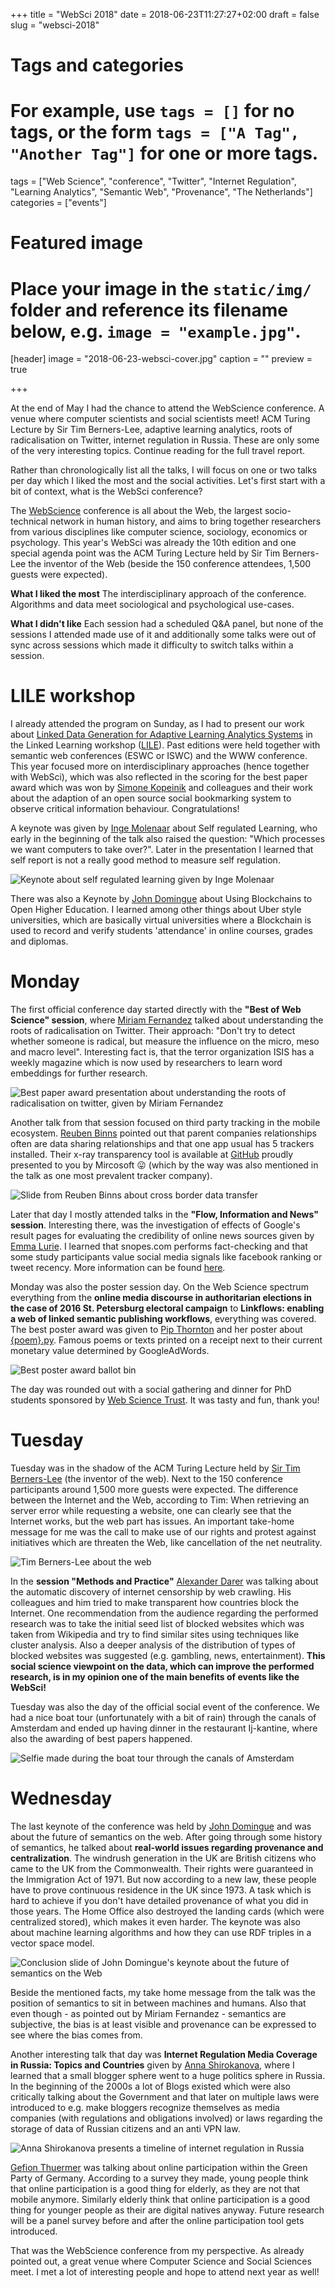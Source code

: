 +++
title = "WebSci 2018"
date = 2018-06-23T11:27:27+02:00
draft = false
slug = "websci-2018"

# Tags and categories
# For example, use `tags = []` for no tags, or the form `tags = ["A Tag", "Another Tag"]` for one or more tags.
tags = ["Web Science", "conference", "Twitter", "Internet Regulation", "Learning Analytics", "Semantic Web", "Provenance", "The Netherlands"]
categories = ["events"]

# Featured image
# Place your image in the `static/img/` folder and reference its filename below, e.g. `image = "example.jpg"`.
[header]
image = "2018-06-23-websci-cover.jpg"
caption = ""
preview = true

+++

At the end of May I had the chance to attend the WebScience conference. A venue where computer scientists and social scientists meet!
ACM Turing Lecture by Sir Tim Berners-Lee, adaptive learning analytics, roots of radicalisation on Twitter, internet regulation in Russia. 
These are only some of the very interesting topics. Continue reading for the full travel report.

<!--more-->

Rather than chronologically list all the talks, I will focus on one or two talks per day which I liked the most and the social activities.
Let's first start with a bit of context, what is the WebSci conference?

The [WebScience](https://websci18.webscience.org/)  conference is all about the Web, the largest socio-technical network in human history, and aims to bring together researchers from various disciplines like computer science, sociology, economics or psychology.
This year's WebSci was already the 10th edition and one special agenda point was the ACM Turing Lecture held by Sir Tim Berners-Lee the inventor of the Web (beside the 150 conference attendees, 1,500 guests were expected).

**What I liked the most**
The interdisciplinary approach of the conference. Algorithms and data meet sociological and psychological use-cases.

**What I didn't like**
Each session had a scheduled Q&A panel, but none of the sessions I attended made use of it and additionally some talks were out of sync across sessions which made it difficulty to switch talks within a session.

# LILE workshop
I already attended the program on Sunday,
as I had to present our work about [Linked Data Generation for Adaptive Learning Analytics Systems](https://sven-lieber.org/en/publication/linked-data-generation-for-adaptive-learning-analytics-systems/) in the Linked Learning workshop ([LILE](https://lile2018.wordpress.com/)). 
Past editions were held together with semantic web conferences (ESWC or ISWC) and the WWW conference.
This year focused more on interdisciplinary approaches (hence together with WebSci), which was also reflected in the scoring for the best paper award which was won by [Simone Kopeinik](https://at.linkedin.com/in/simonekopeinik) and colleagues and their work about the adaption of an open source social bookmarking system to observe critical information behaviour. Congratulations!

A keynote was given by [Inge Molenaar](https://twitter.com/inge_molenaar) about Self regulated Learning, who early in the beginning of the talk also raised the question: "Which processes we want computers to take over?". Later in the presentation I learned that self report is not a really good method to measure self regulation.

![Keynote about self regulated learning given by Inge Molenaar](/img/2018-06-23-websci-inge-molenaar-self-regulated-learning-keynote.jpg)

There was also a Keynote by [John Domingue](https://twitter.com/johndmk) about Using Blockchains to Open Higher Education. I learned among other things about Uber style universities, which are basically virtual universities where a Blockchain is used to record and verify students 'attendance' in online courses, grades and diplomas.

# Monday
The first official conference day started directly with the **"Best of Web Science" session**, where [Miriam Fernandez](https://twitter.com/miriam_fs) talked about understanding the roots of radicalisation on Twitter.
Their approach: "Don't try to detect whether someone is radical, but measure the influence on the micro, meso and macro level".
Interesting fact is, that the terror organization ISIS has a weekly magazine which is now used by researchers to learn word embeddings for further research.

![Best paper award presentation about understanding the roots of radicalisation on twitter, given by Miriam Fernandez](/img/2018-06-23-websci-miriam-fernandez-twitter-radicalisation.jpg)

Another talk from that session focused on third party tracking in the mobile ecosystem.
[Reuben Binns](https://twitter.com/rdbinns) pointed out that parent companies relationships often are data sharing relationships and that one app usual has 5 trackers installed.
Their x-ray transparency tool is available at [GitHub](https://github.com/sociam/xray) proudly presented to you by Mircosoft 😛 (which by the way was also mentioned in the talk as one most prevalent tracker company).

![Slide from Reuben Binns about cross border data transfer](/img/2018-06-23-websci-reuben-binns-cross-border-transfer.jpg)

Later that day I mostly attended talks in the **"Flow, Information and News" session**.
Interesting there, was the investigation of effects of Google's result pages for evaluating the credibility of online news sources given by [Emma Lurie](https://twitter.com/exploredeeper).
I learned that snopes.com performs fact-checking and that some study participants value social media signals like facebook ranking or tweet recency.
More information can be found [here](http://cs.wellesley.edu/~credlab/websci18/).

Monday was also the poster session day. 
On the Web Science spectrum everything from the **online media discourse in authoritarian elections in the case of 2016 St. Petersburg electoral campaign** to **Linkflows: enabling a web of linked semantic publishing workflows**, everything was covered.
The best poster award was given to [Pip Thornton](https://twitter.com/pip__t?lang=en) and her poster about [{poem}.py](https://linguisticgeographies.com/2016/06/12/poem-py-a-critique-of-linguistic-capitalism/). Famous poems or texts printed on a receipt next to their current  monetary value determined by GoogleAdWords.

![Best poster award ballot bin](/img/2018-06-23-websci-best-poster-bin.jpg)

The day was rounded out with a social gathering and dinner for PhD students sponsored by [Web Science Trust](http://www.webscience.org/).
It was tasty and fun, thank you!

# Tuesday
Tuesday was in the shadow of the ACM Turing Lecture held by [Sir Tim Berners-Lee](https://twitter.com/timberners_lee) (the inventor of the web).
Next to the 150 conference participants around 1,500 more guests were expected.
The difference between the Internet and the Web, according to Tim: When retrieving an server error while requesting a website, one can clearly see that the Internet works, but the web part has issues.
An important take-home message for me was the call to make use of our rights and protest against initiatives which are threaten the Web, like cancellation of the net neutrality.

![Tim Berners-Lee about the web](/img/2018-06-23-websci-TBL.jpg)

In the **session "Methods and Practice"** [Alexander Darer](https://www.cs.ox.ac.uk/people/alex.darer/) was talking about the automatic discovery of internet censorship by web crawling.
His colleagues and him tried to make transparent how countries block the Internet.
One recommendation from the audience regarding the performed research was to take the initial seed list of blocked websites which was taken from Wikipedia and
try to find similar sites using techniques like cluster analysis.
Also a deeper analysis of the distribution of types of blocked websites was suggested (e.g. gambling, news, entertainment).
**This social science viewpoint on the data, which can improve the performed research, is in my opinion one of the main benefits of events like the WebSci!**

Tuesday was also the day of the official social event of the conference.
We had a nice boat tour (unfortunately with a bit of rain) through the canals of Amsterdam and ended up having dinner in the restaurant Ij-kantine, where also the awarding of best papers happened.

![Selfie made during the boat tour through the canals of Amsterdam](/img/2018-06-23-websci-boat-tour.jpg)

# Wednesday
The last keynote of the conference was held by [John Domingue](https://twitter.com/johndmk) and was about the future of semantics on the web.
After going through some history of semantics, he talked about **real-world issues regarding provenance and centralization**.
The windrush generation in the UK are British citizens who came to the UK from the Commonwealth.
Their rights were guaranteed in the Immigration Act of 1971.
But now according to a new law, these people have to prove continuous residence in the UK since 1973.
A task which is hard to achieve if you don't have detailed provenance of what you did in those years. 
The Home Office also destroyed the landing cards (which were centralized stored), which makes it even harder.
The keynote was also about machine learning algorithms and how they can use RDF triples in a vector space model.

![Conclusion slide of John Domingue's keynote about the future of semantics on the Web](/img/2018-06-23-websci-john-domingue-future-semantics.jpg)

Beside the mentioned facts, my take home message from the talk was the position of semantics to sit in between machines and humans.
Also that even though - as pointed out by Miriam Fernandez - semantics are subjective, the bias is at least visible and provenance can be expressed to see where the bias comes from.

Another interesting talk that day was **Internet Regulation Media Coverage in Russia: Topics and Countries** given by [Anna Shirokanova](https://www.hse.ru/en/staff/shirokanova), where I learned that a small blogger sphere went to a huge politics sphere in Russia.
In the beginning of the 2000s a lot of Blogs existed which were also critically talking about the Government
and that later on multiple laws were introduced to e.g. make bloggers recognize themselves as media companies (with regulations and obligations involved) or laws regarding the storage of data of Russian citizens and an anti VPN law.

![Anna Shirokanova presents a timeline of internet regulation in Russia](/img/2018-06-23-websci-anna-shirokanova-internet-regulation.jpg)

[Gefion Thuermer](https://twitter.com/gefiont) was talking about online participation within the Green Party of Germany.
According to a survey they made, young people think that online participation is a good thing for elderly, as they are not that mobile anymore.
Similarly elderly think that online participation is a good thing for younger people as their are digital natives anyway.
Future research will be a panel survey before and after the online participation tool gets introduced.

That was the WebScience conference from my perspective. As already pointed out, a great venue where Computer Science and Social Sciences meet.
I met a lot of interesting people and hope to attend next year as well!
